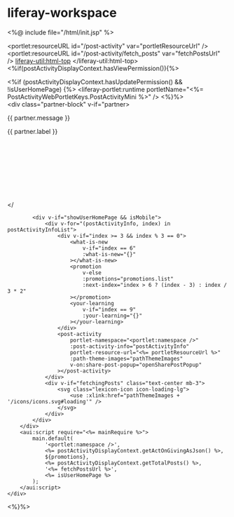 # liferay-workspace
<%@ include file="/html/init.jsp" %>

<portlet:resourceURL id="/post-activity" var="portletResourceUrl" />
<portlet:resourceURL id="/post-activity/fetch_posts" var="fetchPostsUrl" />
<liferay-util:html-top>
    <style>
      @media only screen and (max-width: 768px) {
        section[id^="portlet_com_liferay_content_targeting_display_web_portlet_UserSegmentContentListPortlet"] {
          display: none;
        }
      }
    </style>
</liferay-util:html-top>
<%if(postActivityDisplayContext.hasViewPermission()){%>
    <div class="post-activity-feed-wrapper">
        <%if (postActivityDisplayContext.hasUpdatePermission() && !isUserHomePage) {%>
            <liferay-portlet:runtime portletName="<%= PostActivityWebPortletKeys.PostActivityMini %>" />
        <%}%>
        <div id="<portlet:namespace />activityFeed" class="cec-activity-feed">
            <div :class="{'col-md-6': showUserHomePage}" v-if="!showUserHomePage || !isMobile">
                <div v-for="(postActivityInfo, index) in postActivityInfoList">
                    <div v-if="isMobile && index >= 3 && index % 3 == 0">
                        <div v-if="index == 3">
                            <div class="partner-block" v-if="partner>
                                <div class="partner-block__body aspect-ratio-bg-cover" :style="{ backgroundImage: 'url(' + partner.image + ')'}">
                                    <p class="lead-text">{{ partner.message }}</p>
                                    <a :href="partner.link" class="btn btn-light" target="_blank">
                                        {{ partner.label }}
                                    </a>
                                </div>
                            </div>
                        </div>
                        <promotion
                            v-else
                            :promotions="promotions.list"
                            :next-index="(index - 3) / 3 * 2"
                        ></promotion>
                    </div>
                    <post-activity
                        portlet-namespace="<portlet:namespace />"
                        :post-activity-info="postActivityInfo"
                        portlet-resource-url="<%= portletResourceUrl %>"
                        :path-theme-images="pathThemeImages"
                        v-on:share-post-popup="openSharePostPopup"
                    >
                    </post-activity>
                </div>
                <div v-if="fetchingPosts" class="text-center mb-3">
                    <svg class="lexicon-icon icon-loading-lg">
                        <use :xlink:href="pathThemeImages + '/icons/icons.svg#loading'" />
                    </svg>
                </div>
            </div>
            <div class="col-md-6" v-if="showUserHomePage">
                <profile-summary
                    :path-theme-images="pathThemeImages"
                    user-name="Jon Watts"
                    description="I enjoy enabling organisations with great technology platforms and have 20 years experience in technology..."
                    number-of-connection="12"
                    number-of-community="12"
                    number-of-request="3"
                    number-of-post="3"
                    connection-url=""
                    my-community-url=""
                    connection-request-url=""
                ></<profile-summary>
                <flow-of-training :flow-of-training="[]"></flow-of-training>
                <what-is-new class="hidden-xs" :what-is-new="{}"></what-is-new>
                <your-learning class="hidden-xs" :your-learning="{}"></your-learning>
            </div>

            <div v-if="showUserHomePage && isMobile">
                <div v-for="(postActivityInfo, index) in postActivityInfoList">
                    <div v-if="index >= 3 && index % 3 == 0">
                        <what-is-new
                            v-if="index == 6"
                            :what-is-new="{}"
                        ></what-is-new>
                        <promotion
                            v-else
                            :promotions="promotions.list"
                            :next-index="index > 6 ? (index - 3) : index / 3 * 2"
                        ></promotion>
                        <your-learning
                            v-if="index == 9"
                            :your-learning="{}"
                        ></your-learning>
                    </div>
                    <post-activity
                        portlet-namespace="<portlet:namespace />"
                        :post-activity-info="postActivityInfo"
                        portlet-resource-url="<%= portletResourceUrl %>"
                        :path-theme-images="pathThemeImages"
                        v-on:share-post-popup="openSharePostPopup"
                    ></post-activity>
                </div>
                <div v-if="fetchingPosts" class="text-center mb-3">
                    <svg class="lexicon-icon icon-loading-lg">
                        <use :xlink:href="pathThemeImages + '/icons/icons.svg#loading'" />
                    </svg>
                </div>
            </div>
        </div>
        <aui:script require="<%= mainRequire %>">
            main.default(
                '<portlet:namespace />',
                <%= postActivityDisplayContext.getActOnGivingAsJson() %>,
                ${promotions},
                <%= postActivityDisplayContext.getTotalPosts() %>,
                '<%= fetchPostsUrl %>',
                <%= isUserHomePage %>
            );
        </aui:script>
    </div>
<%}%>
